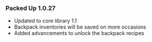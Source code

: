 ### Packed Up 1.0.27
- Updated to core library 1.1
- Backpack inventories will be saved on more occasions
- Added advancements to unlock the backpack recipes
